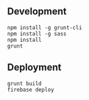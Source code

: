 ## Development

```
npm install -g grunt-cli
npm install -g sass
npm install
grunt
```

## Deployment

```
grunt build
firebase deploy
```
